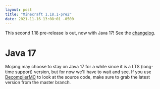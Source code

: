 ```yaml
---
layout: post
title: "Minecraft 1.18.1-pre2"
date: 2021-11-16 13:08:01 -0500
---
```


This second 1.18 pre-release is out, now with Java 17! See the [changelog](https://www.minecraft.net/en-us/article/minecraft-1-18-pre-release-2).

# Java 17

Mojang may choose to stay on Java 17 for a while since it is a LTS (long-time support) version, but for now we'll have to wait and see. If you use [DecompilerMC](https://github.com/hube12/DecompilerMC) to look at the source code, make sure to grab the latest version from the master branch.

